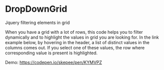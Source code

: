 # DropDownGrid
Jquery filtering elements in grid

When you have a grid with a lot of rows, this code helps you to filter dynamically and to highlight the values in grid you are looking for. In the link example below, by hovering in the header, a list of distinct values in the columns comes out. If you select one of these values, the row where corresponding value is present is highlighted.

Demo: https://codepen.io/skepee/pen/KYMVPZ

